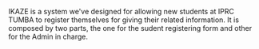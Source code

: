 IKAZE is a system we've designed for allowing new students at IPRC TUMBA to register
themselves for giving their related information. It is composed by two parts, the one for the sudent registering form and other for the 
Admin in charge. 
